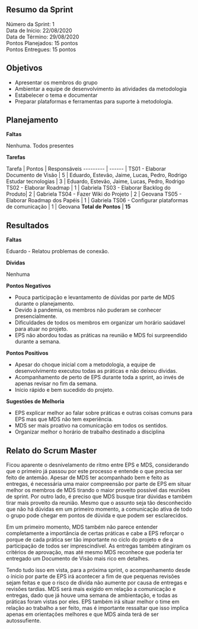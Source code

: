 
## Resumo da Sprint

Número da Sprint: 1 <br>
Data de Início: 22/08/2020 <br>
Data de Término: 29/08/2020 <br>
Pontos Planejados: 15 pontos <br>
Pontos Entregues: 15 pontos <br>

## Objetivos

- Apresentar os membros do grupo
- Ambientar a equipe de desenvolvimento às atividades da metodologia
- Estabelecer o tema e documentar
- Preparar plataformas e ferramentas para suporte à metodologia.

## Planejamento

**Faltas** 

Nenhuma. Todos presentes

**Tarefas**

Tarefa   | Pontos | Responsáveis
--------- | ------ |
TS01 - Elaborar Documento de Visão | 5 | Eduardo, Estevão, Jaime, Lucas, Pedro, Rodrigo
Estudar tecnologias  | 3 | Eduardo, Estevão, Jaime, Lucas, Pedro, Rodrigo
TS02 - Elaborar Roadmap | 1 | Gabriela
TS03 - Elaborar Backlog do Produto| 2 | Gabriela
TS04 - Fazer Wiki do Projeto | 2 | Geovana
TS05 - Elaborar Roadmap dos Papéis | 1 | Gabriela
TS06 - Configurar plataformas de comunicação | 1 | Geovana
**Total de Pontos** | **15**

## Resultados

**Faltas** 

Eduardo - Relatou problemas de conexão.

**Dívidas**

Nenhuma


**Pontos Negativos**

- Pouca participação e levantamento de dúvidas por parte de MDS durante o planejamento.
- Devido à pandemia, os membros não puderam se conhecer presencialmente.
- Dificuldades de todos os membros em organizar um horário saúdavel para atuar no projeto.
- EPS não abordou todas as práticas na reunião e MDS foi surpreendido durante a semana.

**Pontos Positivos**

- Apesar do choque inicial com a metodologia, a equipe de desenvolvimento executou todas as práticas e não deixou dívidas.
- Acompanhamento de perto de EPS durante toda a sprint, ao invés de apenas revisar no fim da semana.
- Início rápido e bem sucedido do projeto.

**Sugestões de Melhoria**

- EPS explicar melhor ao falar sobre práticas e outras coisas comuns para EPS mas que MDS não tem experiência.
- MDS ser mais proativo na comunicação em todos os sentidos.
- Organizar melhor o horário de trabalho destinado a disciplina

## Relato do Scrum Master

Ficou aparente o desnivelamento de ritmo entre EPS e MDS, considerando que o primeiro já passou por este processo e entende o que precisa ser feito de antemão. Apesar de MDS ter acompanhado bem e feito as entregas, é necessária uma maior compreensão por parte de EPS em situar melhor os membros de MDS tirando o maior proveito possível das reuniões de sprint. Por outro lado, é preciso que MDS busque tirar dúvidas e também tirar mais proveito da reunião. Mesmo que o assunto seja tão desconhecido que não há dúvidas em um primeiro momento, a comunicação ativa de todo o grupo pode chegar em pontos de dúvida e que podem ser esclarecidos.

Em um primeiro momento, MDS também não parece entender completamente a importância de certas práticas e cabe a EPS reforçar o porque de cada prática ser tão importante no ciclo do projeto e de a participação de todos ser imprescindível. As entregas também atingiram os critérios de aprovação, mas até mesmo MDS reconhece que poderia ter entregado um Documento de Visão mais rico em detalhes.

Tendo tudo isso em vista, para a próxima sprint, o acompanhamento desde o ínicio por parte de EPS irá acontecer a fim de que pequenas revisões sejam feitas e que o risco de dívida não aumente por causa de entregas e revisões tardias. MDS será mais exigido em relação a comunicação e entregas, dado que já houve uma semana de ambientação, e todas as práticas foram vistas por eles. EPS também irá situar melhor o time em relação ao trabalho a ser feito, mas é importante ressaltar que isso implica apenas em orientações melhores e que MDS ainda terá de ser autossufiente.

